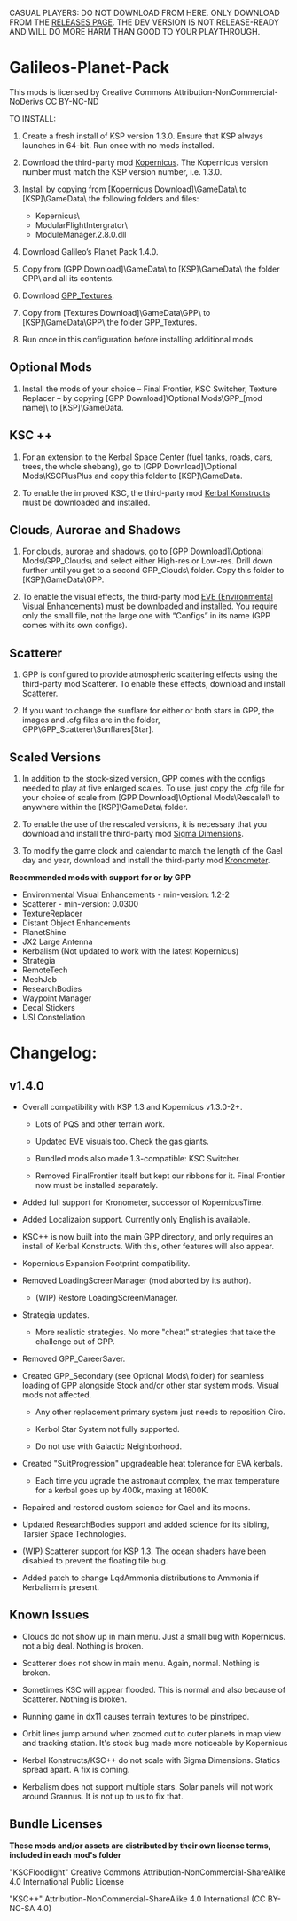 ﻿CASUAL PLAYERS: DO NOT DOWNLOAD FROM HERE. ONLY DOWNLOAD FROM THE [RELEASES PAGE](https://github.com/Galileo88/Galileos-Planet-Pack/releases). THE DEV VERSION IS NOT RELEASE-READY AND WILL DO MORE HARM THAN GOOD TO YOUR PLAYTHROUGH.


# Galileos-Planet-Pack

This mods is licensed by Creative Commons Attribution-NonCommercial-NoDerivs 
CC BY-NC-ND 


TO INSTALL:

1. Create a fresh install of KSP version 1.3.0.  Ensure that KSP always launches in 64-bit.  Run once with no mods installed.
 
2. Download the third-party mod [Kopernicus](https://github.com/Kopernicus/Kopernicus/releases/).  The Kopernicus version number must match the KSP version number, i.e. 1.3.0.
 
3. Install by copying from [Kopernicus Download]\GameData\ to [KSP]\GameData\ the following folders and files:  
   * Kopernicus\ 
   * ModularFlightIntergrator\ 
   * ModuleManager.2.8.0.dll
 
4. Download Galileo’s Planet Pack 1.4.0.
 
5. Copy from [GPP Download]\GameData\ to [KSP]\GameData\ the folder GPP\ and all its contents. 
 
6. Download [GPP_Textures](https://github.com/Galileo88/Galileos-Planet-Pack/releases/tag/1.0).
 
7. Copy from [Textures Download]\GameData\GPP\ to [KSP]\GameData\GPP\ the folder GPP_Textures\.

8. Run once in this configuration before installing additional mods

## Optional Mods

1. Install the mods of your choice – Final Frontier, KSC Switcher, Texture Replacer – by copying [GPP Download]\Optional Mods\GPP_[mod name]\ to [KSP]\GameData\.

## KSC ++
 
1. For an extension to the Kerbal Space Center (fuel tanks, roads, cars, trees, the whole shebang), go to [GPP Download]\Optional Mods\KSCPlusPlus and copy this folder to [KSP]\GameData\.
 
2. To enable the improved KSC, the third-party mod [Kerbal Konstructs](https://github.com/GER-Space/Kerbal-Konstructs/releases) must be downloaded and installed.

## Clouds, Aurorae and Shadows
 
1. For clouds, aurorae and shadows, go to [GPP Download]\Optional Mods\GPP_Clouds\ and select either High-res or Low-res.  Drill down further until you get to a second GPP_Clouds\ folder.  Copy this folder to [KSP]\GameData\GPP\.
 
2. To enable the visual effects, the third-party mod [EVE (Environmental Visual Enhancements)](https://github.com/WazWaz/EnvironmentalVisualEnhancements/releases) must be downloaded and installed.  You require only the small file, not the large one with “Configs” in its name (GPP comes with its own configs).

## Scatterer

1. GPP is configured to provide atmospheric scattering effects using the third-party mod Scatterer.  To enable these effects, download and install [Scatterer](https://spacedock.info/mod/141/scatterer).
 
2. If you want to change the sunflare for either or both stars in GPP, the images and .cfg files are in the folder,  GPP\GPP_Scatterer\Sunflares\[Star]\.

## Scaled Versions

1. In addition to the stock-sized version, GPP comes with the configs needed to play at five enlarged scales.  To use, just copy the .cfg file for your choice of scale from [GPP Download]\Optional Mods\Rescale!\ to anywhere within the [KSP]\GameData\ folder.
 
2. To enable the use of the rescaled versions, it is necessary that you download and install the third-party mod [Sigma Dimensions](https://github.com/Sigma88/Sigma-Dimensions/releases/).
 
3. To modify the game clock and calendar to match the length of the Gael day and year, download and install the third-party mod [Kronometer](https://github.com/StollD/Kronometer/releases/).
 
 
**Recommended mods with support for or by GPP**
  * Environmental Visual Enhancements - min-version: 1.2-2
  * Scatterer - min-version: 0.0300
  * TextureReplacer
  * Distant Object Enhancements 
  * PlanetShine
  * JX2 Large Antenna
  * Kerbalism (Not updated to work with the latest Kopernicus)
  * Strategia
  * RemoteTech
  * MechJeb
  * ResearchBodies
  * Waypoint Manager
  * Decal Stickers
  * USI Constellation


# Changelog:
## v1.4.0

* Overall compatibility with KSP 1.3 and Kopernicus v1.3.0-2+.

  * Lots of PQS and other terrain work.
  
  * Updated EVE visuals too. Check the gas giants.
  
  * Bundled mods also made 1.3-compatible: KSC Switcher.
  
  * Removed FinalFrontier itself but kept our ribbons for it. Final Frontier now must be installed separately.

* Added full support for Kronometer, successor of KopernicusTime.

* Added Localizaion support. Currently only English is available.

* KSC++ is now built into the main GPP directory, and only requires an install of Kerbal Konstructs. With this, other features will also appear.
  
* Kopernicus Expansion Footprint compatibility.

* Removed LoadingScreenManager (mod aborted by its author).
  
  * (WIP) Restore LoadingScreenManager.

* Strategia updates.
  
  * More realistic strategies. No more "cheat" strategies that take the challenge out of GPP.

* Removed GPP_CareerSaver.

* Created GPP_Secondary (see Optional Mods\ folder) for seamless loading of GPP alongside Stock and/or other star system mods. Visual mods not affected.

  * Any other replacement primary system just needs to reposition Ciro.
  
  * Kerbol Star System not fully supported.
  
  * Do not use with Galactic Neighborhood.
  
* Created "SuitProgression" upgradeable heat tolerance for EVA kerbals.

  * Each time you ugrade the astronaut complex, the max temperature for a kerbal goes up by 400k, maxing at 1600K.

* Repaired and restored custom science for Gael and its moons.

* Updated ResearchBodies support and added science for its sibling, Tarsier Space Technologies.

* (WIP) Scatterer support for KSP 1.3. The ocean shaders have been disabled to prevent the floating tile bug.

* Added patch to change LqdAmmonia distributions to Ammonia if Kerbalism is present.



## Known Issues
 
* Clouds do not show up in main menu. Just a small bug with Kopernicus. not a big deal. Nothing is broken.

* Scatterer does not show in main menu. Again, normal. Nothing is broken.

* Sometimes KSC will appear flooded. This is normal and also because of Scatterer. Nothing is broken.

* Running game in dx11 causes terrain textures to be pinstriped.

* Orbit lines jump around when zoomed out to outer planets in map view and tracking station. It's stock bug made more noticeable by Kopernicus

* Kerbal Konstructs/KSC++ do not scale with Sigma Dimensions. Statics spread apart. A fix is coming.

* Kerbalism does not support multiple stars. Solar panels will not work around Grannus. It is not up to us to fix that.

## Bundle Licenses

**These mods and/or assets are distributed by their own license terms, included in each mod's folder**
 
"KSCFloodlight"
Creative Commons Attribution-NonCommercial-ShareAlike 4.0 International Public License

"KSC++"
Attribution-NonCommercial-ShareAlike 4.0 International (CC BY-NC-SA 4.0)
